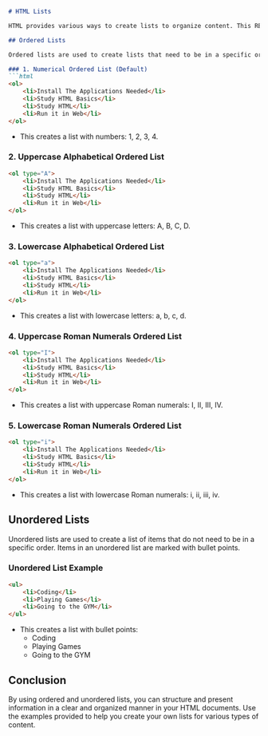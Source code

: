 ```markdown
# HTML Lists

HTML provides various ways to create lists to organize content. This README covers the basics of ordered lists (both numerical and alphabetical) and unordered lists (bullet points).

## Ordered Lists

Ordered lists are used to create lists that need to be in a specific order. HTML offers several types of ordered lists, distinguished by the `type` attribute. Below are examples of different types of ordered lists.

### 1. Numerical Ordered List (Default)
```html
<ol>
    <li>Install The Applications Needed</li>
    <li>Study HTML Basics</li>
    <li>Study HTML</li>
    <li>Run it in Web</li>
</ol>
```
- This creates a list with numbers: 1, 2, 3, 4.

### 2. Uppercase Alphabetical Ordered List
```html
<ol type="A">
    <li>Install The Applications Needed</li>
    <li>Study HTML Basics</li>
    <li>Study HTML</li>
    <li>Run it in Web</li>
</ol>
```
- This creates a list with uppercase letters: A, B, C, D.

### 3. Lowercase Alphabetical Ordered List
```html
<ol type="a">
    <li>Install The Applications Needed</li>
    <li>Study HTML Basics</li>
    <li>Study HTML</li>
    <li>Run it in Web</li>
</ol>
```
- This creates a list with lowercase letters: a, b, c, d.

### 4. Uppercase Roman Numerals Ordered List
```html
<ol type="I">
    <li>Install The Applications Needed</li>
    <li>Study HTML Basics</li>
    <li>Study HTML</li>
    <li>Run it in Web</li>
</ol>
```
- This creates a list with uppercase Roman numerals: I, II, III, IV.

### 5. Lowercase Roman Numerals Ordered List
```html
<ol type="i">
    <li>Install The Applications Needed</li>
    <li>Study HTML Basics</li>
    <li>Study HTML</li>
    <li>Run it in Web</li>
</ol>
```
- This creates a list with lowercase Roman numerals: i, ii, iii, iv.

## Unordered Lists

Unordered lists are used to create a list of items that do not need to be in a specific order. Items in an unordered list are marked with bullet points.

### Unordered List Example
```html
<ul>
    <li>Coding</li>
    <li>Playing Games</li>
    <li>Going to the GYM</li>
</ul>
```
- This creates a list with bullet points:
  - Coding
  - Playing Games
  - Going to the GYM

## Conclusion

By using ordered and unordered lists, you can structure and present information in a clear and organized manner in your HTML documents. Use the examples provided to help you create your own lists for various types of content.
